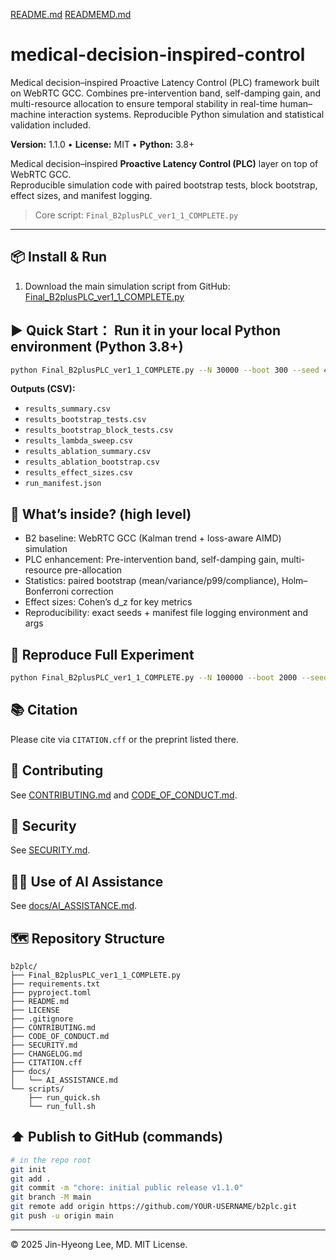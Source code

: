 [README.md](https://github.com/user-attachments/files/23213379/README.md)
[READMEMD.md](https://github.com/user-attachments/files/23199867/READMEMD.md)
# medical-decision-inspired-control
Medical decision–inspired Proactive Latency Control (PLC) framework built on WebRTC GCC. Combines pre-intervention band, self-damping gain, and multi-resource allocation to ensure temporal stability in real-time human–machine interaction systems. Reproducible Python simulation and statistical validation included.

**Version:** 1.1.0 • **License:** MIT • **Python:** 3.8+

Medical decision–inspired **Proactive Latency Control (PLC)** layer on top of WebRTC GCC.  
Reproducible simulation code with paired bootstrap tests, block bootstrap, effect sizes, and manifest logging.

> Core script: `Final_B2plusPLC_ver1_1_COMPLETE.py`

---

## 📦 Install & Run

1. Download the main simulation script from GitHub:  
   [Final_B2plusPLC_ver1_1_COMPLETE.py](https://github.com/JinHyeong-Lee7534/medical-decision-inspired-control/blob/main/Final_B2plusPLC_ver1_1_COMPLETE.py)

## ▶️ Quick Start： Run it in your local Python environment (Python 3.8+)

```bash
python Final_B2plusPLC_ver1_1_COMPLETE.py --N 30000 --boot 300 --seed 4242
```

**Outputs (CSV):**
- `results_summary.csv`
- `results_bootstrap_tests.csv`
- `results_bootstrap_block_tests.csv`
- `results_lambda_sweep.csv`
- `results_ablation_summary.csv`
- `results_ablation_bootstrap.csv`
- `results_effect_sizes.csv`
- `run_manifest.json`

## 🔬 What’s inside? (high level)

- B2 baseline: WebRTC GCC (Kalman trend + loss-aware AIMD) simulation  
- PLC enhancement: Pre-intervention band, self-damping gain, multi-resource pre-allocation  
- Statistics: paired bootstrap (mean/variance/p99/compliance), Holm–Bonferroni correction  
- Effect sizes: Cohen’s d_z for key metrics  
- Reproducibility: exact seeds + manifest file logging environment and args

## 🧪 Reproduce Full Experiment

```bash
python Final_B2plusPLC_ver1_1_COMPLETE.py --N 100000 --boot 2000 --seed 4242
```

## 📚 Citation

Please cite via `CITATION.cff` or the preprint listed there.

## 🤝 Contributing

See [CONTRIBUTING.md](CONTRIBUTING.md) and [CODE_OF_CONDUCT.md](CODE_OF_CONDUCT.md).

## 🔐 Security

See [SECURITY.md](SECURITY.md).

## 🧑‍💻 Use of AI Assistance

See [docs/AI_ASSISTANCE.md](docs/AI_ASSISTANCE.md).

## 🗺️ Repository Structure

```
b2plc/
├── Final_B2plusPLC_ver1_1_COMPLETE.py
├── requirements.txt
├── pyproject.toml
├── README.md
├── LICENSE
├── .gitignore
├── CONTRIBUTING.md
├── CODE_OF_CONDUCT.md
├── SECURITY.md
├── CHANGELOG.md
├── CITATION.cff
├── docs/
│   └── AI_ASSISTANCE.md
└── scripts/
    ├── run_quick.sh
    └── run_full.sh
```

## ⬆️ Publish to GitHub (commands)

```bash
# in the repo root
git init
git add .
git commit -m "chore: initial public release v1.1.0"
git branch -M main
git remote add origin https://github.com/YOUR-USERNAME/b2plc.git
git push -u origin main
```

---

© 2025 Jin-Hyeong Lee, MD. MIT License.
